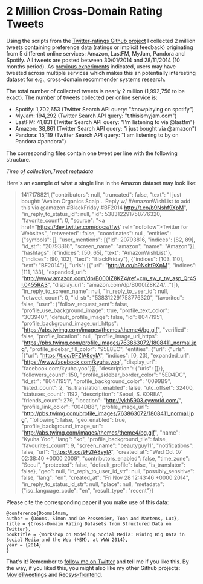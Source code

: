 2 Million Cross-Domain Rating Tweets
===============

Using the scripts from the [Twitter-ratings Github project](https://github.com/sidooms/Twitter-ratings) I collected 2 million tweets containing preference data (ratings or implicit feedback) originating from 5 different online services: Amazon, LastFM, MyJam, Pandora and Spotify. All tweets are posted between 30/01/2014 and 28/11/2014 (10 months period). As [previous experiments](http://www.slideshare.net/simondooms/static-mining-cross-domain-rating-datasets-from-structured-data-on-twitter) indicated, users may have tweeted across multiple services which makes this an potentially interesting dataset for e.g., cross-domain  recommender systems research.

The total number of collected tweets is nearly 2 million (1,992,756 to be exact). The number of tweets collected per online service is:

+ Spotify: 1,702,653 (Twitter Search API query: "#nowplaying on spotify")
+ MyJam: 194,292 (Twitter Search API query: "t.thisismyjam.com")
+ LastFM: 41,831 (Twitter Search API query: "I'm listening to via @lastfm")
+ Amazon: 38,861 (Twitter Search API query: "i just bought via @amazon") 
+ Pandora: 15,119 (Twitter Search API query: "I am listening to by on Pandora #pandora")

The corresponding files contain one tweet per line with the following structure.

*Time of collection*,*Tweet metadata* 

Here's an example of what a single line in the Amazon dataset may look like:

> 1417178821,{"contributors": null, "truncated": false, "text": "I just bought: 'Avalon Organics Scalp... Reply w/ #AmazonWishList to add this via @amazon #BlackFriday #BF2014 http://t.co/b9Nshf9XpM", "in_reply_to_status_id": null, "id": 538312291758776320, "favorite_count": 0, "source": "<a href=\"https://dev.twitter.com/docs/tfw\" rel=\"nofollow\">Twitter for Websites</a>", "retweeted": false, "coordinates": null, "entities": {"symbols": [], "user_mentions": [{"id": 20793816, "indices": [82, 89], "id_str": "20793816", "screen_name": "amazon", "name": "Amazon"}], "hashtags": [{"indices": [50, 65], "text": "AmazonWishList"}, {"indices": [90, 102], "text": "BlackFriday"}, {"indices": [103, 110], "text": "BF2014"}], "urls": [{"url": "http://t.co/b9Nshf9XpM", "indices": [111, 133], "expanded_url": "http://www.amazon.com/dp/B000IZ8KZ4/ref=cm_sw_r_tw_asp_Qr4SI.0455RA3", "display_url": "amazon.com/dp/B000IZ8KZ4/…"}]}, "in_reply_to_screen_name": null, "in_reply_to_user_id": null, "retweet_count": 0, "id_str": "538312291758776320", "favorited": false, "user": {"follow_request_sent": false, "profile_use_background_image": true, "profile_text_color": "3C3940", "default_profile_image": false, "id": 80471951, "profile_background_image_url_https": "https://abs.twimg.com/images/themes/theme4/bg.gif", "verified": false, "profile_location": null, "profile_image_url_https": "https://pbs.twimg.com/profile_images/763863072/1808411_normal.jpg", "profile_sidebar_fill_color": "95E8EC", "entities": {"url": {"urls": [{"url": "https://t.co/9FZIA8syIA", "indices": [0, 23], "expanded_url": "https://www.facebook.com/kyuha.yoo", "display_url": "facebook.com/kyuha.yoo"}]}, "description": {"urls": []}}, "followers_count": 150, "profile_sidebar_border_color": "5ED4DC", "id_str": "80471951", "profile_background_color": "0099B9", "listed_count": 2, "is_translation_enabled": false, "utc_offset": 32400, "statuses_count": 1192, "description": "Seoul, S. KOREA", "friends_count": 279, "location": "http://ykh5903.cyworld.com/", "profile_link_color": "004DB8", "profile_image_url": "http://pbs.twimg.com/profile_images/763863072/1808411_normal.jpg", "following": false, "geo_enabled": true, "profile_background_image_url": "http://abs.twimg.com/images/themes/theme4/bg.gif", "name": "Kyuha Yoo", "lang": "ko", "profile_background_tile": false, "favourites_count": 9, "screen_name": "beautyguy11", "notifications": false, "url": "https://t.co/9FZIA8syIA", "created_at": "Wed Oct 07 02:38:40 +0000 2009", "contributors_enabled": false, "time_zone": "Seoul", "protected": false, "default_profile": false, "is_translator": false}, "geo": null, "in_reply_to_user_id_str": null, "possibly_sensitive": false, "lang": "en", "created_at": "Fri Nov 28 12:43:46 +0000 2014", "in_reply_to_status_id_str": null, "place": null, "metadata": {"iso_language_code": "en", "result_type": "recent"}}

Please cite the corresponding paper if you make use of this data:

    @conference{Dooms14msm,
    author = {Dooms, Simon and De Pessemier, Toon and Martens, Luc},
    title = {Cross-Domain Rating Datasets from Structured Data on Twitter},
    booktitle = {Workshop on Modeling Social Media: Mining Big Data in Social Media and the Web (MSM), at WWW 2014},
    year = {2014}
    }

That's it! Remember to [follow me on Twitter](http://twitter.com/sidooms) and tell me if you like this. By the way, if you liked this, you might also like my other Github projects: [MovieTweetings](https://github.com/sidooms/MovieTweetings) and [Recsys-frontend](https://github.com/sidooms/Recsys-frontend).
